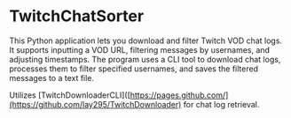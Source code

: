 # TwitchChatSorter
This Python application lets you download and filter Twitch VOD chat logs. It supports inputting a VOD URL, filtering messages by usernames, and adjusting timestamps. The program uses a CLI tool to download chat logs, processes them to filter specified usernames, and saves the filtered messages to a text file.

Utilizes [TwitchDownloaderCLI]([https://pages.github.com/](https://github.com/lay295/TwitchDownloader)  for chat log retrieval.
